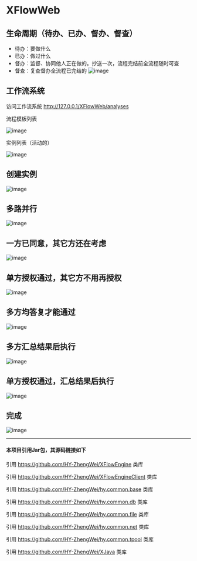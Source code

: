 # XFlowWeb

生命周期（待办、已办、督办、督查）
------
* 待办：要做什么
* 已办：做过什么
* 督办：监督、协同他人正在做的。抄送一次，流程完结前全流程随时可查
* 督查：复查督办全流程已完结的
![image](images/000.生命周期.png)





工作流系统
------

访问工作流系统 http://127.0.0.1/XFlowWeb/analyses

流程模板列表

![image](images/000.工作流模板列表.png)

实例列表（活动的）

![image](images/000.流程实例列表（活动的）.png)





创建实例
------
![image](images/001.创建.png)


多路并行
------
![image](images/002.多路并行.png)


一方已同意，其它方还在考虑
------
![image](images/003.一方已同意-其它方在考虑.png)


单方授权通过，其它方不用再授权
------
![image](images/004.单方授权-其它方不再授权.png)


多方均答复才能通过
------
![image](images/004.双方均答复.png)


多方汇总结果后执行
------
![image](images/005.汇总结果后执行.png)


单方授权通过，汇总结果后执行
------
![image](images/005.汇总结果后执行（单方授权）.png)


完成
------
![image](images/006.完成.png)



---
#### 本项目引用Jar包，其源码链接如下
引用 https://github.com/HY-ZhengWei/XFlowEngine 类库

引用 https://github.com/HY-ZhengWei/XFlowEngineClient 类库

引用 https://github.com/HY-ZhengWei/hy.common.base 类库

引用 https://github.com/HY-ZhengWei/hy.common.db 类库

引用 https://github.com/HY-ZhengWei/hy.common.file 类库

引用 https://github.com/HY-ZhengWei/hy.common.net 类库

引用 https://github.com/HY-ZhengWei/hy.common.tpool 类库

引用 https://github.com/HY-ZhengWei/XJava 类库